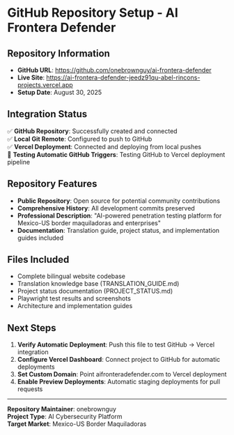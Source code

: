 # GitHub Repository Setup - AI Frontera Defender

## Repository Information
- **GitHub URL**: https://github.com/onebrownguy/ai-frontera-defender
- **Live Site**: https://ai-frontera-defender-jeedz91qu-abel-rincons-projects.vercel.app
- **Setup Date**: August 30, 2025

## Integration Status
✅ **GitHub Repository**: Successfully created and connected  
✅ **Local Git Remote**: Configured to push to GitHub  
✅ **Vercel Deployment**: Connected and deploying from local pushes  
🔄 **Testing Automatic GitHub Triggers**: Testing GitHub to Vercel deployment pipeline

## Repository Features
- **Public Repository**: Open source for potential community contributions
- **Comprehensive History**: All development commits preserved
- **Professional Description**: "AI-powered penetration testing platform for Mexico-US border maquiladoras and enterprises"
- **Documentation**: Translation guide, project status, and implementation guides included

## Files Included
- Complete bilingual website codebase
- Translation knowledge base (TRANSLATION_GUIDE.md)
- Project status documentation (PROJECT_STATUS.md)
- Playwright test results and screenshots
- Architecture and implementation guides

## Next Steps
1. **Verify Automatic Deployment**: Push this file to test GitHub → Vercel integration
2. **Configure Vercel Dashboard**: Connect project to GitHub for automatic deployments
3. **Set Custom Domain**: Point aifronteradefender.com to Vercel deployment
4. **Enable Preview Deployments**: Automatic staging deployments for pull requests

---
**Repository Maintainer**: onebrownguy  
**Project Type**: AI Cybersecurity Platform  
**Target Market**: Mexico-US Border Maquiladoras